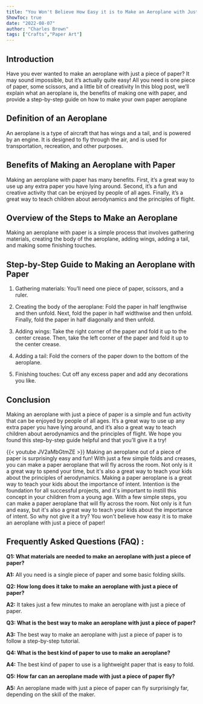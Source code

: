 ```yaml
---
title: "You Won't Believe How Easy it is to Make an Aeroplane with Just a Piece of Paper!"
ShowToc: true 
date: "2022-08-07"
author: "Charles Brown" 
tags: ["Crafts","Paper Art"]
---
```

## Introduction

Have you ever wanted to make an aeroplane with just a piece of paper? It may sound impossible, but it’s actually quite easy! All you need is one piece of paper, some scissors, and a little bit of creativity In this blog post, we’ll explain what an aeroplane is, the benefits of making one with paper, and provide a step-by-step guide on how to make your own paper aeroplane 

## Definition of an Aeroplane

An aeroplane is a type of aircraft that has wings and a tail, and is powered by an engine. It is designed to fly through the air, and is used for transportation, recreation, and other purposes. 

## Benefits of Making an Aeroplane with Paper

Making an aeroplane with paper has many benefits. First, it’s a great way to use up any extra paper you have lying around. Second, it’s a fun and creative activity that can be enjoyed by people of all ages. Finally, it’s a great way to teach children about aerodynamics and the principles of flight. 

## Overview of the Steps to Make an Aeroplane

Making an aeroplane with paper is a simple process that involves gathering materials, creating the body of the aeroplane, adding wings, adding a tail, and making some finishing touches. 

## Step-by-Step Guide to Making an Aeroplane with Paper

1. Gathering materials: You’ll need one piece of paper, scissors, and a ruler. 

2. Creating the body of the aeroplane: Fold the paper in half lengthwise and then unfold. Next, fold the paper in half widthwise and then unfold. Finally, fold the paper in half diagonally and then unfold. 

3. Adding wings: Take the right corner of the paper and fold it up to the center crease. Then, take the left corner of the paper and fold it up to the center crease. 

4. Adding a tail: Fold the corners of the paper down to the bottom of the aeroplane. 

5. Finishing touches: Cut off any excess paper and add any decorations you like. 

## Conclusion

Making an aeroplane with just a piece of paper is a simple and fun activity that can be enjoyed by people of all ages. It’s a great way to use up any extra paper you have lying around, and it’s also a great way to teach children about aerodynamics and the principles of flight. We hope you found this step-by-step guide helpful and that you’ll give it a try!

{{< youtube JV2aMbGtmZE >}} 
Making an aeroplane out of a piece of paper is surprisingly easy and fun! With just a few simple folds and creases, you can make a paper aeroplane that will fly across the room. Not only is it a great way to spend your time, but it's also a great way to teach your kids about the principles of aerodynamics. Making a paper aeroplane is a great way to teach your kids about the importance of intent. Intention is the foundation for all successful projects, and it's important to instill this concept in your children from a young age. With a few simple steps, you can make a paper aeroplane that will fly across the room. Not only is it fun and easy, but it's also a great way to teach your kids about the importance of intent. So why not give it a try? You won't believe how easy it is to make an aeroplane with just a piece of paper!

## Frequently Asked Questions (FAQ) :
**Q1: What materials are needed to make an aeroplane with just a piece of paper?**

**A1:** All you need is a single piece of paper and some basic folding skills.


**Q2: How long does it take to make an aeroplane with just a piece of paper?**

**A2:** It takes just a few minutes to make an aeroplane with just a piece of paper.


**Q3: What is the best way to make an aeroplane with just a piece of paper?**

**A3:** The best way to make an aeroplane with just a piece of paper is to follow a step-by-step tutorial.


**Q4: What is the best kind of paper to use to make an aeroplane?**

**A4:** The best kind of paper to use is a lightweight paper that is easy to fold.


**Q5: How far can an aeroplane made with just a piece of paper fly?**

**A5:** An aeroplane made with just a piece of paper can fly surprisingly far, depending on the skill of the maker.




